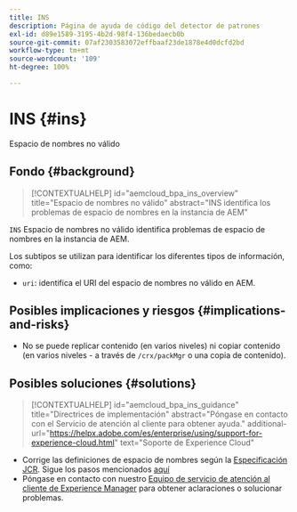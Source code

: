 ```yaml
---
title: INS
description: Página de ayuda de código del detector de patrones
exl-id: d89e1589-3195-4b2d-98f4-136bedaecb0b
source-git-commit: 07af2303583072effbaaf23de1878e4d0dcfd2bd
workflow-type: tm+mt
source-wordcount: '109'
ht-degree: 100%

---
```


# INS {#ins}

Espacio de nombres no válido

## Fondo {#background}

>[!CONTEXTUALHELP]
>id="aemcloud_bpa_ins_overview"
>title="Espacio de nombres no válido"
>abstract="INS identifica los problemas de espacio de nombres en la instancia de AEM"

`INS` Espacio de nombres no válido identifica problemas de espacio de nombres en la instancia de AEM.

Los subtipos se utilizan para identificar los diferentes tipos de información, como:

* `uri`: identifica el URI del espacio de nombres no válido en AEM.

## Posibles implicaciones y riesgos {#implications-and-risks}

* No se puede replicar contenido (en varios niveles) ni copiar contenido (en varios niveles - a través de `/crx/packMgr` o una copia de contenido).

## Posibles soluciones {#solutions}

>[!CONTEXTUALHELP]
>id="aemcloud_bpa_ins_guidance"
>title="Directrices de implementación"
>abstract="Póngase en contacto con el Servicio de atención al cliente para obtener ayuda."
>additional-url="https://helpx.adobe.com/es/enterprise/using/support-for-experience-cloud.html" text="Soporte de Experience Cloud"

* Corrige las definiciones de espacio de nombres según la [Especificación JCR](https://developer.adobe.com/experience-manager/reference-materials/spec/jcr/1.0/4.5_Namespaces.html?lang=es). Sigue los pasos mencionados [aquí](https://experienceleaguecommunities.adobe.com/t5/adobe-experience-manager/how-can-i-delete-a-namespace-created-in-crx/td-p/225163)
* Póngase en contacto con nuestro [Equipo de servicio de atención al cliente de Experience Manager](https://helpx.adobe.com/es/enterprise/using/support-for-experience-cloud.html) para obtener aclaraciones o solucionar problemas.
